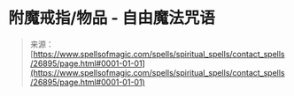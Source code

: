 <!--yml

分类：未分类

日期：2024-06-12 19:15:29

-->

# 附魔戒指/物品 - 自由魔法咒语

> 来源：[https://www.spellsofmagic.com/spells/spiritual_spells/contact_spells/26895/page.html#0001-01-01](https://www.spellsofmagic.com/spells/spiritual_spells/contact_spells/26895/page.html#0001-01-01)

